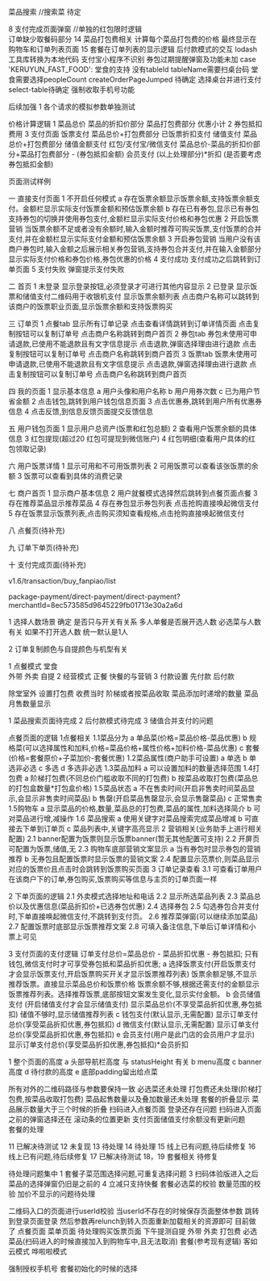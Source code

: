 
菜品搜索  //搜索菜  待定



8 支付完成页面弹窗  //单独的红包限时逻辑  
订单缺少取餐码部分
14 菜品打包费相关   计算每个菜品打包费的价格  最终显示在购物车和订单列表页面
15 套餐在订单列表的显示逻辑
后付款模式的交互
lodash工具库转换为本地代码  支付宝小程序不识别
券包过期提醒弹窗及功能未加
case 'KERUYUN_FAST_FOOD': 堂食的支持
没有tableId tableName需要扫桌台码
堂食需要选择peopleCount
createOrderPageJumped 待确定
选择桌台并进行支付 select-table待确定
强制收取手机号功能





后续加强
1 各个请求的模拟参数单独测试


价格计算逻辑
1 菜品总价  菜品的折扣价部分  菜品打包费部分 优惠小计
2 券包抵扣费用
3 支付页面
  饭票支付   菜品总价+打包费部分  已饭票折扣支付
  储值支付   菜品总价+打包费部分  储值金额支付
  红包/支付宝/微信支付  菜品总价-菜品的折扣价部分+菜品打包费部分 - (券包抵扣金额)
  会员支付  (以上处理部分)*折扣   (是否要考虑券包抵扣金额)


页面测试样例

一 直接支付页面
1 不开启任何模式
  a 存在饭票余额显示饭票余额,支持饭票余额支付。金额栏显示实际支付饭票金额和预估饭票余额
  b 存在已有券包,显示已有券包 支持券包的切换并使用券包支付,金额栏显示实际支付价格和券包优惠
2 开启饭票营销
   当饭票余额不足或者没有余额时,输入金额时推荐可购买饭票,支付饭票的合并支付,并在金额栏显示实际支付金额和预估饭票余额
3 开启券包营销
   当用户没有该商户券包时,输入金额之后展示相关券包营销,支持券包合并支付,并在输入金额部分显示实际支付价格和券包价格,券包优惠的价格
4 支付成功
  支付成功之后跳转到订单页面
5 支付失败
  弹窗提示支付失败


二 首页
1 未登录
  显示登录按钮,必须登录才可进行其他内容显示
2 已登录
  显示饭票和储值支付二维码用于收银机支付 
  显示饭票余额列表
    点击商户名称可以跳转到该商户的饭票职业页面,显示饭票余额和支持饭票购买

三 订单页
1 点餐tab
  显示所有订单记录
  点击查看详情跳转到订单详情页面
  点击复制按钮可以复制订单号
  点击商户名称跳转到商户首页
2 券包tab
  券包未使用可申请退款,已使用不能退款且有文字信息提示
  点击退款,弹窗选择理由进行退款
  点击复制按钮可以复制订单号
  点击商户名称跳转到商户首页
3 饭票tab
  饭票未使用可申请退款,已使用不能退款且有文字信息提示
  点击退款,弹窗选择理由进行退款
  点击复制按钮可以复制订单号
  点击商户名称跳转到商户首页

四 我的页面
  1 显示基本信息
    a 用户头像和用户名称
    b 用户用券次数
    c 已为用户节省金额
  2 点击钱包,跳转到用户钱包信息页面
  3 点击优惠券,跳转到用户所有优惠券信息
  4 点击反馈,到信息反馈页面提交反馈信息

五 用户钱包页面
  1 显示用户总资产(饭票和红包总额)
  2 查看用户饭票余额的具体信息
  3 红包提现(超过20 红包可提现到微信账户)
  4 红包明细(查看用户具体的红包领取记录)

六 用户饭票详情
  1 显示可用和不可用饭票列表
  2 可用饭票可以查看该张饭票的余额
  3 饭票可以查看到具体的消费记录

七 商户首页
  1 显示商户基本信息
  2 用户就餐模式选择然后跳转到点餐页面点餐
  3 存在推荐菜品显示推荐菜品
  4 存在券包显示券包列表 点击抢购直接唤起微信支付
  5 存在饭票显示饭票列表,点击购买须知查看规格,点击抢购直接唤起微信支付

八 点餐页(待补充)

九 订单下单页(待补充)

十 支付完成页面(待补充)



v1.6/transaction/buy_fanpiao/list



package-payment/direct-payment/direct-payment?merchantId=8ec573585d9645229fb01713e30a2a6d





1 选择人数场景 确定  是否只与开关有关系
多人单餐是否展开选人数
必选菜与人数有关  如果不打开选人数 统一默认是1人

2 订单复制颜色与自提颜色与机型有关






1 点餐模式
堂食  
外带 
外卖
自提
2 经营模式
正餐 快餐的与营销
3 付款设置
先付款  后付款


除堂室外  设置打包费 收费当时 阶梯或者按菜品收取
菜品添加时递增的数量
菜品月售数量显示







1 菜品搜索页面待完成
2 后付款模式待完成
3 储值合并支付的问题




点餐页面的逻辑
1点餐相关
1.1菜品分为
  a 单品菜(价格=菜品价格-菜品优惠)
  b 规格菜(可以选择属性和加料,价格=菜品价格+属性价格+加料价格-菜品优惠)
  c 套餐(价格=套餐原价+子菜加价-套餐优惠)
1.2菜品属性(商户助手可设置)
  a 单选
  b 单选非必选
  c 多选
  d 多选非必选
1.3菜品加料
  a 可以设置加料的数量选择范围
1.4打包费
  a 阶梯打包费(不同总价门槛收取不同的打包费)
  b 按菜品收取打包费(菜品总的打包盒数量*打包盒价格)
1.5菜品状态
  a 不在售卖时间(开启非售卖时间菜品显示,会显示非售卖时间菜品)
  b 售罄(开启菜品售罄显示,会显示售罄菜品)
  c 正常售卖
1.5购物车
  a 显示菜品的价格,数量,菜品总的打包费,菜品的属性,加料选择简介
  b 可对菜品进行增,减操作
1.6 菜品搜索
  a 使用关键字对菜品搜索完成菜品增减
  b 可直接去下单到订单页
  c 菜品列表中,关键字高亮显示
2 营销相关(业务助手上进行相关配置)
2.1 banner配置为饭票则显示饭票banner(暂无其他配置可支持)
2.2 开屏页可配置为饭票,储值,无
2.3 购物车底部营销文案显示
  a 当有券包时显示券包的营销推荐
  b 无券包且配置饭票时显示饭票的营销文案
2.4 配置显示范票价,则菜品显示对应的饭票价且点击时会跳转到饭票购买页面
3 订单记录查看
3.1 可查看订单用户在该商户下的订单,券包购买,饭票购买等信息与主页的订单页面一样



2 下单页面的逻辑
2.1 外卖模式选择地址和电话
2.2 显示所选菜品列表
2.3 菜品总价以及优惠信息(菜品折扣价+已选券包优惠)
2.4 选择券包
2.5 勾选券包合并支付时,下单直接唤起微信支付,不跳转到支付页。
2.6 推荐菜弹窗(可以继续添加菜品)
2.7 配置饭票时底部显示饭票推荐文案
2.8 可填入备注信息,下单后订单详情和小票上可见


3 支付页面的支付逻辑
订单支付总价=菜品总价 - 菜品折扣优惠 - 券包抵扣;
只有钱包,微信支付时才可享受券包抵和菜品折扣优惠;
a 选择饭票支付(开启饭票支付才会显示饭票支付,开启饭票购买开关才显示饭票推荐列表)
  饭票余额足够,不显示推荐饭票。直接显示菜品总价和饭票价格
  饭票余额不够,根据还需支付的金额显示饭票推荐列表。选择推荐饭票,底部按钮文案发生变化,显示实付金额。
b 会员储值支付 (开启储值支付才会显示储值支付)
  显示菜品总价(不享受菜品折扣优惠,券包抵扣)
  储值不够时,显示储值推荐列表
c 钱包支付(默认显示,无需配置)
  显示订单支付总价(享受菜品折扣优惠,券包抵扣)
d 微信支付(默认显示,无需配置)
  显示订单支付总价(享受菜品折扣优惠,券包抵扣)
e 会员支付(用户是此门店的会员用户才显示)
  显示订单支付总价(享受菜品折扣优惠,券包抵扣)*会员折扣

1 整个页面的高度
a 头部导航栏高度  与 statusHeight 有关
b menu高度
c banner高度
d 待付款的高度
e 底部padding留出给点菜


所有对外的二维码路径与参数要保持一致
必选菜还未处理
打包费还未处理(阶梯打包费,按菜品收取打包费)
菜品起售数量以及叠加数量还未处理
套餐的折叠显示
菜品展示数量大于三个时候的折叠
扫码进入点餐页面 登录还存在问题
扫码进入页面之前的弹窗选择还在  滚动条的位置更新
支付页面储值支付余额没有更新问题  
套餐的处理



11 已解决待测试
12 未复现
13 待处理
14 待处理
15 线上已有问题,待后续修复
16 线上已有问题,待后续修复
17 已解决待测试
18，19 套餐相关 待修复


待处理问题集中
1 套餐子菜范围选择问题,可重复选择问题
3 扫码体验版进入之后菜品的选择弹窗仍旧是之前的
4 立减只支持快餐
套餐必选菜的校验 数量范围的校验
加价不显示的问题待处理


二维码入口的页面进行userId校验 当userId不存在的时候保存页面整体参数 跳转到登录页面登录 然后参数再relunch到转入页面重新加载相关的资源即可
目前做了 点餐页面 菜单页面   待处理购买饭票页面
下午提测自提 外带 外卖 打包费  必选菜品(扫码进入的时候直接加入到购物车中,且无法取消)
套餐(参考现有逻辑)
客如云模式 哗啦啦模式



强制授权手机号
套餐初始化的时候的选择
